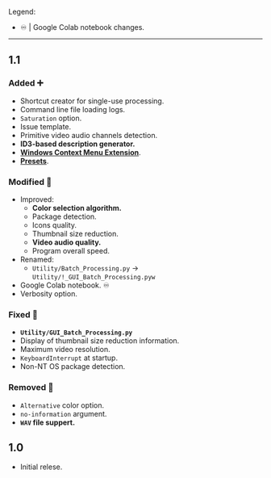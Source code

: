 Legend:
- ♾️ | Google Colab notebook changes.

---

## 1.1
### Added ➕
- Shortcut creator for single-use processing.
- Command line file loading logs.
- `Saturation` option.
- Issue template.
- Primitive video audio channels detection.
- **ID3-based description generator.**
- [**Windows Context Menu Extension**](../#presets-%EF%B8%8F).
- [**Presets**](../#explorer-shell-extension-%EF%B8%8FF).
### Modified 🔁
- Improved:
  - **Color selection algorithm.**
  - Package detection.
  - Icons quality.
  - Thumbnail size reduction.
  - **Video audio quality.**
  - Program overall speed.
- Renamed:
  - `Utility/Batch_Processing.py` → `Utility/!_GUI_Batch_Processing.pyw`
- Google Colab notebook. ♾️
- Verbosity option.
### Fixed 📝
- **`Utility/GUI_Batch_Processing.py`**
- Display of thumbnail size reduction information.
- Maximum video resolution.
- `KeyboardInterrupt` at startup.
- Non-NT OS package detection.
### Removed 🚫
- `Alternative` color option.
- `no-information` argument.
- **`WAV` file suppert.**

## 1.0
- Initial relese.